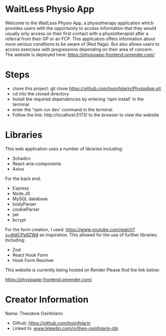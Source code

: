 # WaitLess Physio App


Welcome to the WaitLess Physio App, a physiotherapy application which provides users with the opportunity to access information that they would usually only access on their first contact with a physiotherapist after a referral from their GP or an FCP. This application offers information about more serious conditions to be aware of (Red flags). But also allows users to access exercises with progressions depending on their area of concern.
The website is deployed here:
https://physioapp-frontend.onrender.com/



# Steps

- clone this project: git clone https://github.com/tosinfolarin/PhysioApp.git
- cd into the cloned directory
- Install the required dependencies by entering 'npm install' in the terminal
- enter the 'npm run dev' command in the terminal
- Follow the link: http://localhost:5173/ to the browser to view the website


# Libraries


This web application uses a number of libraries including:
- Schadcn
- React-aria-components
- Axios

For the back end:
- Express
- Node.JS
- MySQL database
- bodyParser
- cookieParser
- jwt
- bcrypt


For the form creation, I used: https://www.youtube.com/watch?v=dldjCPa9ZW4 as inspiration. This allowed for the use of further libraries. Including:
- Zod
- React Hook Form
- Hook Form Resolver



This website is currently being hosted on Render Please find the link below:

https://physioapp-frontend.onrender.com/




# Creator Information


Name: Theodore Osinfolarin
- Github: https://github.com/tosinfolarin
- Linked In: www.linkedin.com/in/theo-osinfolarin-ldn



